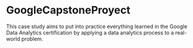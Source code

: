 # GoogleCapstoneProyect
This case study aims to put into practice everything learned in the Google Data Analytics certification by applying a data analytics process to a real-world problem.
